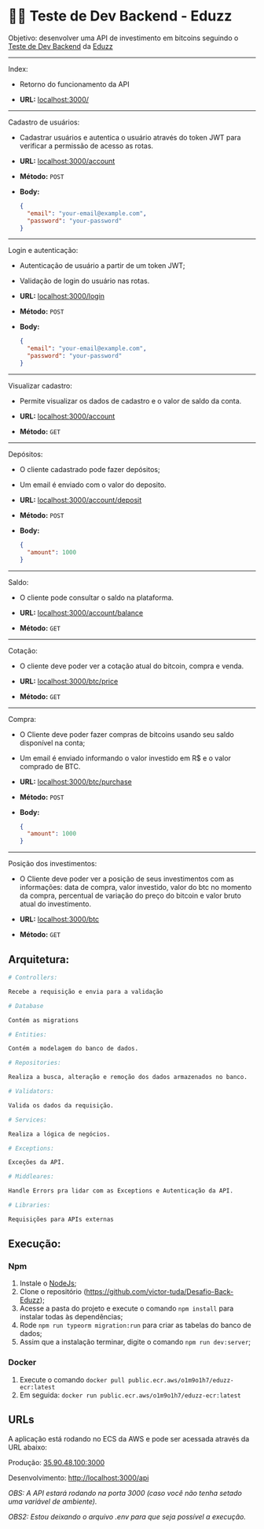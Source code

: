 # 👨‍💻 Teste de Dev Backend - Eduzz

Objetivo: desenvolver uma API de investimento em bitcoins seguindo o [Teste de Dev Backend](https://gist.github.com/caferrari/a25734c6e941f6386e7156aa723f28a8) da [Eduzz](https://www.eduzz.com/pt-br)

---

Index:

- Retorno do funcionamento da API

- **URL:** [localhost:3000/](localhost:3000/)

---

Cadastro de usuários:

- Cadastrar usuários e autentica o usuário através do token JWT para verificar a permissão de acesso as rotas.

- **URL:** [localhost:3000/account](http://localhost:3000/account)
- **Método:** `POST`
- **Body:**
  ```json
  {
    "email": "your-email@example.com",
    "password": "your-password"
  }
  ```

---

Login e autenticação:

- Autenticação de usuário a partir de um token JWT;
- Validação de login do usuário nas rotas.

- **URL:** [localhost:3000/login](localhost:3000/login)
- **Método:** `POST`
- **Body:**
  ```json
  {
    "email": "your-email@example.com",
    "password": "your-password"
  }
  ```

---

Visualizar cadastro:

- Permite visualizar os dados de cadastro e o valor de saldo da conta.

- **URL:** [localhost:3000/account](localhost:3000/account)
- **Método:** `GET`

---

Depósitos:

- O cliente cadastrado pode fazer depósitos;
- Um email é enviado com o valor do deposito.

- **URL:** [localhost:3000/account/deposit](localhost:3000/account/deposit)

- **Método:** `POST`
- **Body:**
  ```json
  {
    "amount": 1000
  }
  ```
---

Saldo:

- O cliente pode consultar o saldo na plataforma.

- **URL:** [localhost:3000/account/balance](localhost:3000/account/balance)

- **Método:** `GET`

---

Cotação:

- O cliente deve poder ver a cotação atual do bitcoin, compra e venda.

- **URL:** [localhost:3000/btc/price](localhost:3000/btc/price)

- **Método:** `GET`

---

Compra:

- O Cliente deve poder fazer compras de bitcoins usando seu saldo disponível na conta;
- Um email é enviado informando o valor investido em R$ e o valor comprado de BTC.

- **URL:** [localhost:3000/btc/purchase](localhost:3000/btc/purchase)
- **Método:** `POST`
- **Body:**
  ```json
  {
    "amount": 1000
  }
  ```
---

Posição dos investimentos:

- O Cliente deve poder ver a posição de seus investimentos com as informações: data de compra, valor investido, valor do btc no momento da compra, percentual de variação do preço do bitcoin e valor bruto atual do investimento.

- **URL:** [localhost:3000/btc](localhost:3000/btc)
- **Método:** `GET`

## Arquitetura:

```sh
# Controllers:

Recebe a requisição e envia para a validação

# Database

Contém as migrations

# Entities:

Contém a modelagem do banco de dados.

# Repositories:

Realiza a busca, alteração e remoção dos dados armazenados no banco.

# Validators:

Valida os dados da requisição.

# Services:

Realiza a lógica de negócios.

# Exceptions:

Exceções da API.

# Middleares:

Handle Errors pra lidar com as Exceptions e Autenticação da API.

# Libraries:

Requisições para APIs externas
```

## Execução:

### Npm

1. Instale o [NodeJs](https://nodejs.org/en/);
2. Clone o repositório (https://github.com/victor-tuda/Desafio-Back-Eduzz);
3. Acesse a pasta do projeto e execute o comando `npm install` para instalar todas às dependências;
4. Rode `npm run typeorm migration:run` para criar as tabelas do banco de dados;
5. Assim que a instalação terminar, digite o comando `npm run dev:server`;

### Docker

1. Execute o comando `docker pull public.ecr.aws/o1m9o1h7/eduzz-ecr:latest`
2. Em seguida: `docker run public.ecr.aws/o1m9o1h7/eduzz-ecr:latest`

## URLs

A aplicação está rodando no ECS da AWS e pode ser acessada através da URL abaixo:

Produção: [35.90.48.100:3000](35.90.48.100:3000)

Desenvolvimento: [http://localhost:3000/api](http://localhost:3000/)

_OBS: A API estará rodando na porta 3000 (caso você não tenha setado uma variável de ambiente)._

_OBS2: Estou deixando o arquivo .env para que seja possível a execução._





